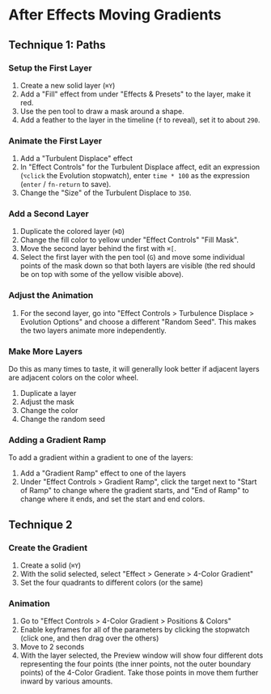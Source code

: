 # After Effects Moving Gradients

## Technique 1: Paths

### Setup the First Layer

1. Create a new solid layer (`⌘Y`)
2. Add a "Fill" effect from under "Effects & Presets" to the layer, make it red.
3. Use the pen tool to draw a mask around a shape.
4. Add a feather to the layer in the timeline (`f` to reveal), set it to about `290`.

### Animate the First Layer

1. Add a "Turbulent Displace" effect
2. In "Effect Controls" for the Turbulent Displace affect, edit an expression (`⌥click` the Evolution stopwatch), enter `time * 100` as the expression (`enter` / `fn-return` to save).
3. Change the "Size" of the Turbulent Displace to `350`.

### Add a Second Layer

1. Duplicate the colored layer (`⌘D`)
2. Change the fill color to yellow under "Effect Controls" "Fill Mask".
3. Move the second layer behind the first with `⌘[`.
4. Select the first layer with the pen tool (`G`) and move some individual points of the mask down so that both layers are visible (the red should be on top with some of the yellow visible above).

### Adjust the Animation

1. For the second layer, go into "Effect Controls > Turbulence Displace > Evolution Options" and choose a different "Random Seed". This makes the two layers animate more independently.

### Make More Layers

Do this as many times to taste, it will generally look better if adjacent layers are adjacent colors on the color wheel.

1. Duplicate a layer
2. Adjust the mask
3. Change the color
4. Change the random seed

### Adding a Gradient Ramp

To add a gradient within a gradient to one of the layers:

1. Add a "Gradient Ramp" effect to one of the layers
2. Under "Effect Controls > Gradient Ramp", click the target next to "Start of Ramp" to change where the gradient starts, and "End of Ramp" to change where it ends, and set the start and end colors.

## Technique 2

### Create the Gradient

1. Create a solid (`⌘Y`)
2. With the solid selected, select "Effect > Generate > 4-Color Gradient"
3. Set the four quadrants to different colors (or the same)

### Animation

1. Go to "Effect Controls > 4-Color Gradient > Positions & Colors"
2. Enable keyframes for all of the parameters by clicking the stopwatch (click one, and then drag over the others)
3. Move to 2 seconds
4. With the layer selected, the Preview window will show four different dots representing the four points (the inner points, not the outer boundary points) of the 4-Color Gradient. Take those points in move them further inward by various amounts.